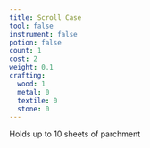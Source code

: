 ```yaml
---
title: Scroll Case
tool: false
instrument: false
potion: false
count: 1
cost: 2
weight: 0.1
crafting:
  wood: 1
  metal: 0
  textile: 0
  stone: 0
---
```


Holds up to 10 sheets of parchment
